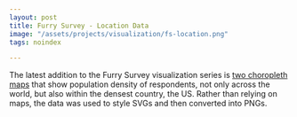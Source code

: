 ```yaml
---
layout: post
title: Furry Survey - Location Data
image: "/assets/projects/visualization/fs-location.png"
tags: noindex

---
```


The latest addition to the Furry Survey visualization series is [two choropleth maps](http://vis.adjectivespecies.com/furrysurvey/location.shtml) that show population density of respondents, not only across the world, but also within the densest country, the US. Rather than relying on maps, the data was used to style SVGs and then converted into PNGs.
